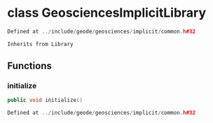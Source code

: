 # class GeosciencesImplicitLibrary

```cpp
Defined at ../include/geode/geosciences/implicit/common.h#32
```

```cpp
Inherits from Library
```



## Functions

### initialize

```cpp
public void initialize()
```

```cpp
Defined at ../include/geode/geosciences/implicit/common.h#32
```



